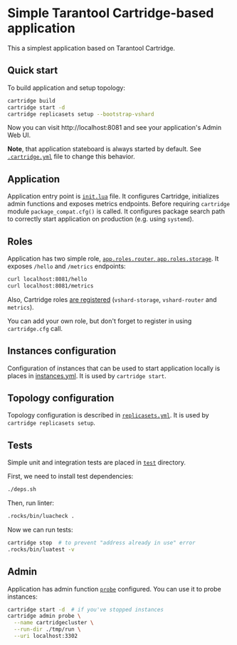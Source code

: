 # Simple Tarantool Cartridge-based application

This a simplest application based on Tarantool Cartridge.

## Quick start

To build application and setup topology:

```bash
cartridge build
cartridge start -d
cartridge replicasets setup --bootstrap-vshard
```

Now you can visit http://localhost:8081 and see your application's Admin Web UI.

**Note**, that application stateboard is always started by default.
See [`.cartridge.yml`](./.cartridge.yml) file to change this behavior.

## Application

Application entry point is [`init.lua`](./init.lua) file.
It configures Cartridge, initializes admin functions and exposes metrics endpoints.
Before requiring `cartridge` module `package_compat.cfg()` is called.
It configures package search path to correctly start application on production
(e.g. using `systemd`).

## Roles

Application has two simple role, [`app.roles.router`, `app.roles.storage`](./app/roles/).
It exposes `/hello` and `/metrics` endpoints:

```bash
curl localhost:8081/hello
curl localhost:8081/metrics
```

Also, Cartridge roles [are registered](./init.lua)
(`vshard-storage`, `vshard-router` and `metrics`).

You can add your own role, but don't forget to register in using
`cartridge.cfg` call.

## Instances configuration

Configuration of instances that can be used to start application
locally is places in [instances.yml](./instances.yml).
It is used by `cartridge start`.

## Topology configuration

Topology configuration is described in [`replicasets.yml`](./replicasets.yml).
It is used by `cartridge replicasets setup`.

## Tests

Simple unit and integration tests are placed in [`test`](./test) directory.

First, we need to install test dependencies:

```bash
./deps.sh
```

Then, run linter:

```bash
.rocks/bin/luacheck .
```

Now we can run tests:

```bash
cartridge stop  # to prevent "address already in use" error
.rocks/bin/luatest -v
```

## Admin

Application has admin function [`probe`](./app/admin.lua) configured.
You can use it to probe instances:

```bash
cartridge start -d  # if you've stopped instances
cartridge admin probe \
  --name cartridgecluster \
  --run-dir ./tmp/run \
  --uri localhost:3302
```

